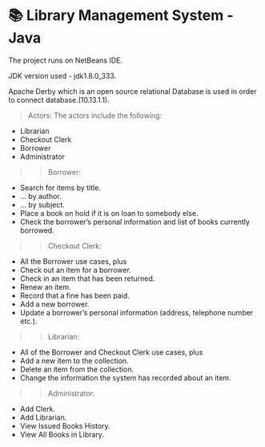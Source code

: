 # 📚 Library Management System -Java
The project runs on NetBeans IDE. 

JDK version used - jdk1.8.0_333.

Apache Derby which is an open source relational Database is used in order to connect database.(10.13.1.1).


> Actors:
The actors include the following: 
* Librarian
* Checkout Clerk
* Borrower
* Administrator

>> Borrower:
*  Search for items by title.
*  ... by author.
*  ... by subject.
*  Place a book on hold if it is on loan to somebody else.
*  Check  the  borrower’s  personal  information  and  list  of  books  currently
borrowed.

>> Checkout Clerk:
*  All the Borrower use cases, plus
*  Check out an item for a borrower.
*  Check in an item that has been returned.
*  Renew an item.
*  Record that a fine has been paid.
*  Add a new borrower.
*  Update a borrower’s personal information (address, telephone number etc.).

>> Librarian:
*  All of the Borrower and Checkout Clerk use cases, plus
*  Add a new item to the collection.
*  Delete an item from the collection.
*  Change the information the system has recorded about an item.

>> Administrator:
*  Add Clerk.
*  Add Librarian.
*  View Issued Books History.
*  View All Books in Library.




                                                      
